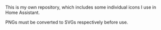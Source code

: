 This is my own repository, which includes some individual icons I use in Home Assistant.

PNGs must be converted to SVGs respectively before use.
